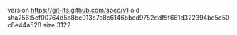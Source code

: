 version https://git-lfs.github.com/spec/v1
oid sha256:5ef00764d5a8be913c7e8c6146bbcd9752ddf5f661d322394bc5c50c8e44a528
size 3122
